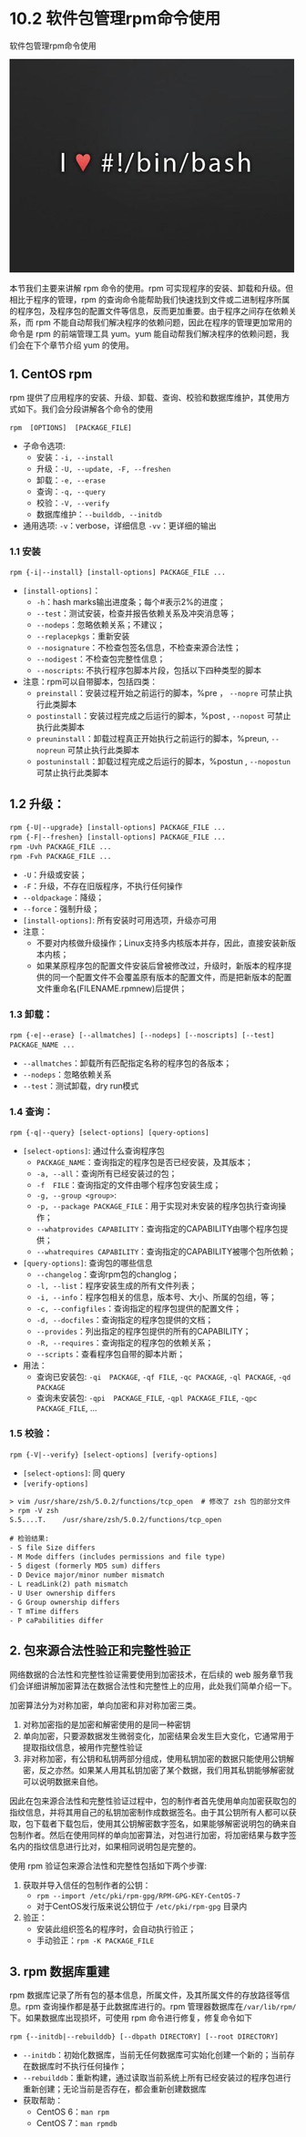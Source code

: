 # 10.2 软件包管理rpm命令使用


软件包管理rpm命令使用

![linux-mt](/images/linux_mt/linux_mt.jpg)
<!-- more -->

本节我们主要来讲解 rpm 命令的使用。rpm 可实现程序的安装、卸载和升级。但相比于程序的管理，rpm 的查询命令能帮助我们快速找到文件或二进制程序所属的程序包，及程序包的配置文件等信息，反而更加重要。由于程序之间存在依赖关系，而 rpm 不能自动帮我们解决程序的依赖问题，因此在程序的管理更加常用的命令是 rpm 的前端管理工具 yum。yum 能自动帮我们解决程序的依赖问题，我们会在下个章节介绍 yum 的使用。

## 1. CentOS rpm
rpm 提供了应用程序的安装、升级、卸载、查询、校验和数据库维护，其使用方式如下。我们会分段讲解各个命令的使用

`rpm  [OPTIONS]  [PACKAGE_FILE]`
- 子命令选项:
    - 安装：`-i, --install`
    - 升级：`-U, --update, -F, --freshen`
    - 卸载：`-e, --erase`
    - 查询：`-q, --query`
    - 校验：`-V, --verify`
    - 数据库维护：`--builddb, --initdb`
- 通用选项:
    `-v`：verbose，详细信息
    `-vv`：更详细的输出

### 1.1 安装
`rpm {-i|--install} [install-options] PACKAGE_FILE ...`
- `[install-options]`：
    - `-h`：hash marks输出进度条；每个#表示2%的进度；
    - `--test`：测试安装，检查并报告依赖关系及冲突消息等；
    - `--nodeps`：忽略依赖关系；不建议；
    - `--replacepkgs`：重新安装
    - `--nosignature`：不检查包签名信息，不检查来源合法性；
    - `--nodigest`：不检查包完整性信息；    
    - `--noscripts`: 不执行程序包脚本片段，包括以下四种类型的脚本
- 注意：rpm可以自带脚本，包括四类：
    - `preinstall`：安装过程开始之前运行的脚本，%pre ， `--nopre` 可禁止执行此类脚本
    - `postinstall`：安装过程完成之后运行的脚本，%post , `--nopost` 可禁止执行此类脚本
    - `preuninstall`：卸载过程真正开始执行之前运行的脚本，%preun, `--nopreun` 可禁止执行此类脚本
    - `postuninstall`：卸载过程完成之后运行的脚本，%postun , `--nopostun` 可禁止执行此类脚本

## 1.2 升级：
`rpm {-U|--upgrade} [install-options] PACKAGE_FILE ...`  
`rpm {-F|--freshen} [install-options] PACKAGE_FILE ...`  
`rpm -Uvh PACKAGE_FILE ...`    
`rpm -Fvh PACKAGE_FILE ...`  
- `-U`：升级或安装；
- `-F`：升级，不存在旧版程序，不执行任何操作
- `--oldpackage`：降级；
- `--force`：强制升级；
- `[install-options]`: 所有安装时可用选项，升级亦可用
- 注意：
    - 不要对内核做升级操作；Linux支持多内核版本并存，因此，直接安装新版本内核；
    - 如果某原程序包的配置文件安装后曾被修改过，升级时，新版本的程序提供的同一个配置文件不会覆盖原有版本的配置文件，而是把新版本的配置文件重命名(FILENAME.rpmnew)后提供；

### 1.3 卸载：
`rpm {-e|--erase} [--allmatches] [--nodeps] [--noscripts] [--test] PACKAGE_NAME ...`        
- `--allmatches`：卸载所有匹配指定名称的程序包的各版本；
- `--nodeps`：忽略依赖关系
- `--test`：测试卸载，dry run模式

### 1.4 查询：
`rpm {-q|--query} [select-options] [query-options]`
- `[select-options]`: 通过什么查询程序包
    - `PACKAGE_NAME`：查询指定的程序包是否已经安装，及其版本；
    - `-a, --all`：查询所有已经安装过的包；
    - `-f  FILE`：查询指定的文件由哪个程序包安装生成；
    - `-g, --group <group>`:
    - `-p, --package PACKAGE_FILE`：用于实现对未安装的程序包执行查询操作；
    - `--whatprovides CAPABILITY`：查询指定的CAPABILITY由哪个程序包提供；
    - `--whatrequires CAPABILITY`：查询指定的CAPABILITY被哪个包所依赖；    
- `[query-options]`: 查询包的哪些信息
    - `--changelog`：查询rpm包的changlog；
    - `-l, --list`：程序安装生成的所有文件列表；
    - `-i, --info`：程序包相关的信息，版本号、大小、所属的包组，等；
    - `-c, --configfiles`：查询指定的程序包提供的配置文件；
    - `-d, --docfiles`：查询指定的程序包提供的文档；
    - `--provides`：列出指定的程序包提供的所有的CAPABILITY；
    - `-R, --requires`：查询指定的程序包的依赖关系；
    - `--scripts`：查看程序包自带的脚本片断；
- 用法：
    - 查询已安装包: `-qi  PACKAGE`, `-qf FILE`, `-qc PACKAGE`, `-ql PACKAGE`, `-qd PACKAGE`
    - 查询未安装包: `-qpi  PACKAGE_FILE`, `-qpl PACKAGE_FILE`, `-qpc PACKAGE_FILE`, ...


### 1.5 校验：
`rpm {-V|--verify} [select-options] [verify-options]`
- `[select-options]`: 同 query
- `[verify-options]`

```
> vim /usr/share/zsh/5.0.2/functions/tcp_open  # 修改了 zsh 包的部分文件
> rpm -V zsh
S.5....T.    /usr/share/zsh/5.0.2/functions/tcp_open

# 检验结果:                
- S file Size differs
- M Mode differs (includes permissions and file type)
- 5 digest (formerly MD5 sum) differs
- D Device major/minor number mismatch
- L readLink(2) path mismatch
- U User ownership differs
- G Group ownership differs
- T mTime differs
- P caPabilities differ
```

## 2. 包来源合法性验正和完整性验正
网络数据的合法性和完整性验证需要使用到加密技术，在后续的 web 服务章节我们会详细讲解加密算法在数据合法性和完整性上的应用，此处我们简单介绍一下。

加密算法分为对称加密，单向加密和非对称加密三类。
1. 对称加密指的是加密和解密使用的是同一种密钥
2. 单向加密，只要源数据发生微弱变化，加密结果会发生巨大变化，它通常用于提取指纹信息，被用作完整性验证
3. 非对称加密，有公钥和私钥两部分组成，使用私钥加密的数据只能使用公钥解密，反之亦然。如果某人用其私钥加密了某个数据，我们用其私钥能够解密就可以说明数据来自他。

因此在包来源合法性和完整性验证过程中，包的制作者首先使用单向加密获取包的指纹信息，并将其用自己的私钥加密制作成数据签名。由于其公钥所有人都可以获取，包下载者下载包后，使用其公钥解密数字签名，如果能够解密说明包的确来自包制作者。然后在使用同样的单向加密算法，对包进行加密，将加密结果与数字签名内的指纹信息进行比对，如果相同说明包是完整的。

使用 rpm 验证包来源合法性和完整性包括如下两个步骤:
1. 获取并导入信任的包制作者的公钥：
	- `rpm --import /etc/pki/rpm-gpg/RPM-GPG-KEY-CentOS-7`
    - 对于CentOS发行版来说公钥位于 `/etc/pki/rpm-gpg` 目录内        
2. 验正：
    - 安装此组织签名的程序时，会自动执行验正；
    - 手动验正：`rpm -K PACKAGE_FILE`

## 3. rpm 数据库重建
rpm 数据库记录了所有包的基本信息，所属文件，及其所属文件的存放路径等信息。rpm 查询操作都是基于此数据库进行的。rpm 管理器数据库在`/var/lib/rpm/` 下。如果数据库出现损坏，可使用 rpm 命令进行修复，修复命令如下

`rpm {--initdb|--rebuilddb} [--dbpath DIRECTORY] [--root DIRECTORY]`
- `--initdb`：初始化数据库，当前无任何数据库可实始化创建一个新的；当前存在数据库时不执行任何操作；
- `--rebuilddb`：重新构建，通过读取当前系统上所有已经安装过的程序包进行重新创建；无论当前是否存在，都会重新创建数据库
- 获取帮助：
    - CentOS 6：`man rpm`
    - CentOS 7：`man rpmdb`

